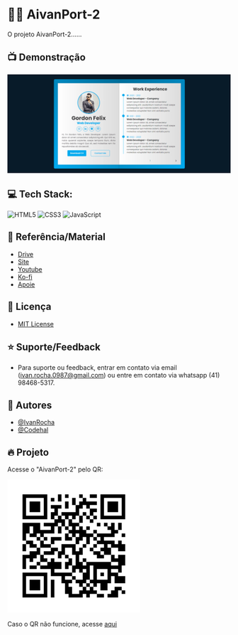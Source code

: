# 🤟🏽 AivanPort-2

O projeto AivanPort-2......

## 📺 Demonstração

![App Screenshot](./assets/AivanPort-2.gif)

## 💻 Tech Stack:

![HTML5](https://img.shields.io/badge/html5-%23E34F26.svg?style=flat&logo=html5&logoColor=white)
![CSS3](https://img.shields.io/badge/css3-%231572B6.svg?style=flat&logo=css3&logoColor=white)
![JavaScript](https://img.shields.io/badge/javascript-%23323330.svg?style=flat&logo=javascript&logoColor=%23F7DF1E)

## 🚀 Referência/Material

- [Drive](https://drive.google.com/file/d/13scgacvFxoxpsrWEA4M7fFyJiz4QgTqz/view)
- [Site](https://www.buymeacoffee.com/codehalyoutube)
- [Youtube](https://www.youtube.com/@codehal)
- [Ko-fi](https://ko-fi.com/codehal)
- [Apoie](https://www.buymeacoffee.com/codehalYoutube/extras)

## 🔗 Licença

- [MIT License](https://choosealicense.com/licenses/mit/)

## ⭐ Suporte/Feedback

- Para suporte ou feedback, entrar em contato via email (ivan.rocha.0987@gmail.com) ou entre em contato via whatsapp (41) 98468-5317.

## 🚩 Autores

- [@IvanRocha](https://www.github.com/ivanrocha10)
- [@Codehal](https://www.buymeacoffee.com/codehalyoutube)

## 🔥 Projeto

<p>
  Acesse o "AivanPort-2" pelo QR:
</p>
  <img src="./assets/qrcode.png/" alt="qrcode" class="capa">

Caso o QR não funcione, acesse <a href="https://ivanrocha10.github.io/AivanPort-2/">aqui</a>
